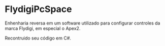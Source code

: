 # FlydigiPcSpace
Enhenharia reversa em um software utilizado para configurar controles da marca Flydigi, em especial o Apex2.

Recontruido seu código em C#.
